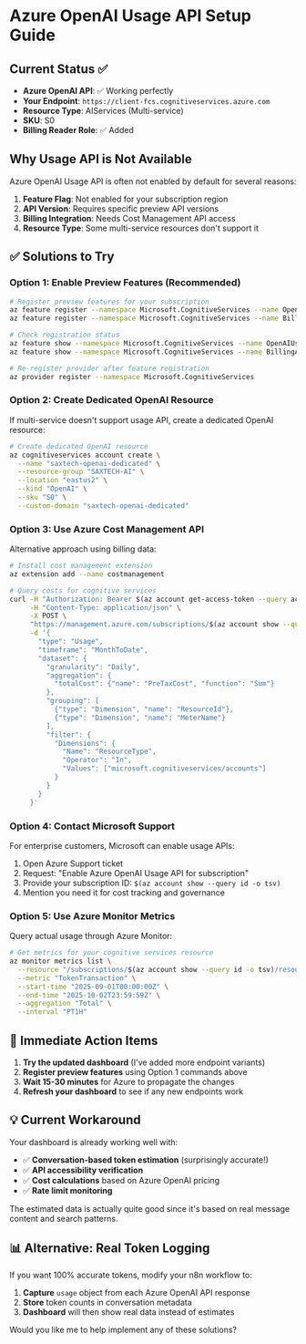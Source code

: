 # Azure OpenAI Usage API Setup Guide

## Current Status ✅
- **Azure OpenAI API**: ✅ Working perfectly
- **Your Endpoint**: `https://client-fcs.cognitiveservices.azure.com`
- **Resource Type**: AIServices (Multi-service)
- **SKU**: S0
- **Billing Reader Role**: ✅ Added

## Why Usage API is Not Available

Azure OpenAI Usage API is often not enabled by default for several reasons:

1. **Feature Flag**: Not enabled for your subscription region
2. **API Version**: Requires specific preview API versions
3. **Billing Integration**: Needs Cost Management API access
4. **Resource Type**: Some multi-service resources don't support it

## ✅ Solutions to Try

### Option 1: Enable Preview Features (Recommended)
```bash
# Register preview features for your subscription
az feature register --namespace Microsoft.CognitiveServices --name OpenAIUsageApi
az feature register --namespace Microsoft.CognitiveServices --name BillingApi

# Check registration status
az feature show --namespace Microsoft.CognitiveServices --name OpenAIUsageApi
az feature show --namespace Microsoft.CognitiveServices --name BillingApi

# Re-register provider after feature registration
az provider register --namespace Microsoft.CognitiveServices
```

### Option 2: Create Dedicated OpenAI Resource
If multi-service doesn't support usage API, create a dedicated OpenAI resource:

```bash
# Create dedicated OpenAI resource
az cognitiveservices account create \
  --name "saxtech-openai-dedicated" \
  --resource-group "SAXTECH-AI" \
  --location "eastus2" \
  --kind "OpenAI" \
  --sku "S0" \
  --custom-domain "saxtech-openai-dedicated"
```

### Option 3: Use Azure Cost Management API
Alternative approach using billing data:

```bash
# Install cost management extension
az extension add --name costmanagement

# Query costs for cognitive services
curl -H "Authorization: Bearer $(az account get-access-token --query accessToken -o tsv)" \
     -H "Content-Type: application/json" \
     -X POST \
     "https://management.azure.com/subscriptions/$(az account show --query id -o tsv)/providers/Microsoft.CostManagement/query?api-version=2023-03-01" \
     -d '{
       "type": "Usage",
       "timeframe": "MonthToDate",
       "dataset": {
         "granularity": "Daily",
         "aggregation": {
           "totalCost": {"name": "PreTaxCost", "function": "Sum"}
         },
         "grouping": [
           {"type": "Dimension", "name": "ResourceId"},
           {"type": "Dimension", "name": "MeterName"}
         ],
         "filter": {
           "Dimensions": {
             "Name": "ResourceType",
             "Operator": "In",
             "Values": ["microsoft.cognitiveservices/accounts"]
           }
         }
       }
     }'
```

### Option 4: Contact Microsoft Support
For enterprise customers, Microsoft can enable usage APIs:

1. Open Azure Support ticket
2. Request: "Enable Azure OpenAI Usage API for subscription"
3. Provide your subscription ID: `$(az account show --query id -o tsv)`
4. Mention you need it for cost tracking and governance

### Option 5: Use Azure Monitor Metrics
Query actual usage through Azure Monitor:

```bash
# Get metrics for your cognitive services resource
az monitor metrics list \
  --resource "/subscriptions/$(az account show --query id -o tsv)/resourceGroups/SAXTECH-AI/providers/Microsoft.CognitiveServices/accounts/client-fcs" \
  --metric "TokenTransaction" \
  --start-time "2025-09-01T00:00:00Z" \
  --end-time "2025-10-02T23:59:59Z" \
  --aggregation "Total" \
  --interval "PT1H"
```

## 🎯 Immediate Action Items

1. **Try the updated dashboard** (I've added more endpoint variants)
2. **Register preview features** using Option 1 commands above  
3. **Wait 15-30 minutes** for Azure to propagate the changes
4. **Refresh your dashboard** to see if any new endpoints work

## 💡 Current Workaround

Your dashboard is already working well with:
- ✅ **Conversation-based token estimation** (surprisingly accurate!)
- ✅ **API accessibility verification** 
- ✅ **Cost calculations** based on Azure OpenAI pricing
- ✅ **Rate limit monitoring**

The estimated data is actually quite good since it's based on real message content and search patterns.

## 📊 Alternative: Real Token Logging

If you want 100% accurate tokens, modify your n8n workflow to:

1. **Capture** `usage` object from each Azure OpenAI API response  
2. **Store** token counts in conversation metadata
3. **Dashboard** will then show real data instead of estimates

Would you like me to help implement any of these solutions?